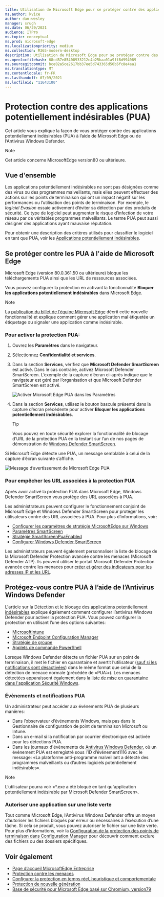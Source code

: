 ```yaml
---
title: Utilisation de Microsoft Edge pour se protéger contre des applications potentiellement indésirables
ms.author: kvice
author: dan-wesley
manager: srugh
ms.date: 06/29/2021
audience: ITPro
ms.topic: conceptual
ms.prod: microsoft-edge
ms.localizationpriority: medium
ms.collection: M365-modern-desktop
description: Utilisation de Microsoft Edge pour se protéger contre des applications potentiellement indésirables
ms.openlocfilehash: 68cd87e85408933212c4b25baa01a9ff8d994089
ms.sourcegitcommit: bce02a5ce2617bb37ee5d743365d50b5fc8e4aa1
ms.translationtype: MT
ms.contentlocale: fr-FR
ms.lasthandoff: 07/09/2021
ms.locfileid: "11643100"
---
```

# <a name="protect-against-potentially-unwanted-applications-puas"></a>Protection contre des applications potentiellement indésirables (PUA)

Cet article vous explique la façon de vous protéger contre des applications potentiellement indésirables (PUA) à l’aide de Microsoft Edge ou de l’Antivirus Windows Defender.

> [!NOTE]
> Cet article concerne MicrosoftEdge version80 ou ultérieure.

## <a name="overview"></a>Vue d'ensemble

Les applications potentiellement indésirables ne sont pas désignées comme des virus ou des programmes malveillants, mais elles peuvent effectuer des actions sur les points de terminaison qui ont un impact négatif sur les performances ou l’utilisation des points de terminaison. Par exemple, le *logiciel Evasion* essaie activement d’éviter sa détection par des produits de sécurité. Ce type de logiciel peut augmenter le risque d’infection de votre réseau par de véritables programmes malveillants. Le terme PUA peut aussi désigner des applications ayant mauvaise réputation.

Pour obtenir une description des critères utilisés pour classifier le logiciel en tant que PUA, voir les [Applications potentiellement indésirables](/windows/security/threat-protection/intelligence/criteria#potentially-unwanted-application-pua).

## <a name="protect-against-pua-with-microsoft-edge"></a>Se protéger contre les PUA à l'aide de Microsoft Edge

Microsoft Edge (version 80.0.361.50 ou ultérieure) bloque les téléchargements PUA ainsi que les URL de ressources associées.

Vous pouvez configurer la protection en activant la fonctionnalité **Bloquer les applications potentiellement indésirables** dans Microsoft Edge.

> [!NOTE]
> La [publication du billet de l’équipe Microsoft Edge](https://blogs.windows.com/msedgedev/2020/02/27/protecting-users-potentially-unwanted-apps/) décrit cette nouvelle fonctionnalité et explique comment gérer une application mal étiquetée un étiquetage ou signaler une application comme indésirable.

### <a name="to-enable-pua-protection"></a>Pour activer la protection PUA:

1. Ouvrez les **Paramètres** dans le navigateur.
2. Sélectionnez **Confidentialité et services**.
3. Dans la section **Services**, vérifiez que **Microsoft Defender SmartScreen** est activé. Dans le cas contraire, activez Microsoft Defender SmartScreen. L’exemple de la capture d’écran ci-après indique que le navigateur est géré par l’organisation et que Microsoft Defender SmartScreen est activé.

   ![Activer Microsoft Edge PUA dans les Paramètres](./media/microsoft-edge-potentially-unwanted-apps/security-pua-setup.png)

4. Dans la section **Services**, utilisez le bouton bascule présenté dans la capture d’écran précédente pour activer **Bloquer les applications potentiellement indésirables**.

   > [!TIP]
   > Vous pouvez en toute sécurité explorer la fonctionnalité de blocage d’URL de la protection PUA en la testant sur l’un de nos pages de démonstration de [Windows Defender SmartScreen](https://demo.smartscreen.msft.net/).

Si Microsoft Edge détecte une PUA, un message semblable à celui de la capture d’écran suivante s’affiche.

   ![Message d’avertissement de Microsoft Edge PUA](./media/microsoft-edge-potentially-unwanted-apps/security-pua-msg.png)

### <a name="to-block-against-pua-associated-urls"></a>Pour empêcher les URL associées à la protection PUA

Après avoir activé la protection PUA dans Microsoft Edge, Windows Defender SmartScreen vous protège des URL associées à PUA.

Les administrateurs peuvent configurer le fonctionnement conjoint de Microsoft Edge et Windows Defender SmartScreen pour protéger les utilisateurs contre des URL associées à PUA. Pour plus d’informations, voir:

- [Configurer les paramètres de stratégie MicrosoftEdge sur Windows](./configure-microsoft-edge.md)
- [Paramètres SmartScreen](./microsoft-edge-policies.md#smartscreen-settings)
- [Stratégie SmartScreenPuaEnabled](./microsoft-edge-policies.md#smartscreenpuaenabled)
- [Configurer Windows Defender SmartScreen](/microsoft-edge/deploy/available-policies?source=docs#configure-windows-defender-smartscreen)

Les administrateurs peuvent également personnaliser la liste de blocage de la Microsoft Defender Protection avancée contre les menaces (Microsoft Defender ATP). Ils peuvent utiliser le portail Microsoft Defender Protection avancée contre les menaces pour [créer et gérer des indicateurs pour les adresses IP et les URL](/windows/security/threat-protection/microsoft-defender-atp/manage-indicators#create-indicators-for-ips-and-urlsdomains-preview).

## <a name="protect-against-pua-with-windows-defender-antivirus"></a>Protégez-vous contre PUA à l’aide de l’Antivirus Windows Defender

L'article sur la [Détection et le blocage des applications potentiellement indésirables](/windows/security/threat-protection/windows-defender-antivirus/detect-block-potentially-unwanted-apps-windows-defender-antivirus#windows-defender-antivirus) explique également comment configurer l’antivirus Windows Defender pour activer la protection PUA. Vous pouvez configurer la protection en utilisant l’une des options suivantes:

- [MicrosoftIntune](/windows/security/threat-protection/windows-defender-antivirus/detect-block-potentially-unwanted-apps-windows-defender-antivirus#use-intune-to-configure-pua-protection)
- [Microsoft Endpoint Configuration Manager](/windows/security/threat-protection/windows-defender-antivirus/detect-block-potentially-unwanted-apps-windows-defender-antivirus#use-configuration-manager-to-configure-pua-protection)
- [Stratégie de groupe](/windows/security/threat-protection/windows-defender-antivirus/detect-block-potentially-unwanted-apps-windows-defender-antivirus#use-group-policy-to-configure-pua-protection)
- [Applets de commande PowerShell](/windows/security/threat-protection/windows-defender-antivirus/detect-block-potentially-unwanted-apps-windows-defender-antivirus#use-powershell-cmdlets-to-configure-pua-protection)

Lorsque Windows Defender détecte un fichier PUA sur un point de terminaison, il met le fichier en quarantaine et avertit l’utilisateur ([sauf si les notifications sont désactivées](/windows/security/threat-protection/windows-defender-antivirus/configure-notifications-windows-defender-antivirus)) dans le même format que celui de la détection de menace normale (précédée de «PUA:»). Les menaces détectées apparaissent également dans la [liste de mise en quarantaine dans l'application Sécurité Windows](/windows/security/threat-protection/windows-defender-antivirus/windows-defender-security-center-antivirus#detection-history).

### <a name="pua-notifications-and-events"></a>Évènements et notifications PUA

Un administrateur peut accéder aux événements PUA de plusieurs manières:

- Dans l’observateur d’événements Windows, mais pas dans le Gestionnaire de configuration de point de terminaison Microsoft ou Intune.
- Dans un e-mail si la notification par courrier électronique est activée pour les détections PUA.
- Dans les journaux d'évènements de [Antivirus Windows Defender](/windows/security/threat-protection/windows-defender-antivirus/troubleshoot-windows-defender-antivirus), où un événement PUA est enregistré sous l’ID d’événement1116 avec le message: «La plateforme anti-programme malveillant a détecté des programmes malveillants ou d’autres logiciels potentiellement indésirables».

> [!NOTE]
> L’utilisateur pourra voir «*.exe a été bloqué en tant qu'application potentiellement indésirable par Microsoft Defender SmartScreen».

### <a name="allow-list-an-app"></a>Autoriser une application sur une liste verte

Tout comme Microsoft Edge, l’Antivirus Windows Defender offre un moyen d’autoriser les fichiers bloqués par erreur ou nécessaires à l’exécution d’une tâche. Si cela se produit, vous pouvez autoriser le fichier sur une liste verte. Pour plus d’informations, voir la [Configuration de la protection des points de terminaison dans Configuration Manager](/previous-versions/system-center/system-center-2012-R2/hh508770(v=technet.10)#to-exclude-specific-files-or-folders) pour découvrir comment exclure des fichiers ou des dossiers spécifiques.

## <a name="see-also"></a>Voir également

- [Page d’accueil MicrosoftEdge Entreprise](https://aka.ms/EdgeEnterprise)
- [Protection contre les menaces](/windows/security/threat-protection/index)
- [Configurer la protection en temps réel, heuristique et comportementale](/windows/security/threat-protection/windows-defender-antivirus/configure-protection-features-windows-defender-antivirus)
- [Protection de nouvelle génération](/windows/security/threat-protection/windows-defender-antivirus/windows-defender-antivirus-in-windows-10)
- [Base de sécurité pour Microsoft Edge basé sur Chromium, version79](https://techcommunity.microsoft.com/t5/microsoft-security-baselines/security-baseline-final-for-chromium-based-microsoft-edge/ba-p/1111863)
